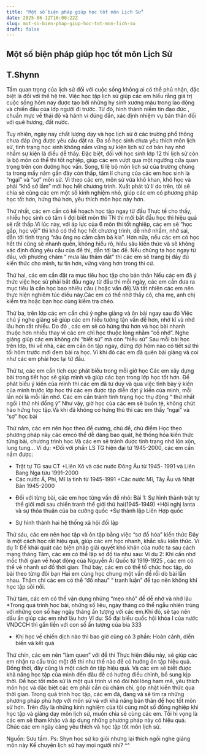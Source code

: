 ```yaml
---
title: "Một số biện pháp giúp học tốt môn Lịch Sử"
date: 2025-06-12T16:00:22Z
slug: mot-so-bien-phap-giup-hoc-tot-mon-lich-su
draft: false
---
```


## Một số biện pháp giúp học tốt môn Lịch Sử

## T.Shynn

Tầm quan trọng của lịch sử đối với cuộc sống không ai có thể phủ nhận, đặc biệt là đối với thế hệ trẻ. Việc học tập lịch sử giúp các em hiểu rằng giá trị cuộc sống hôm nay được tạo bởi những hy sinh xương máu trong lao động và chiến đấu của lớp người đi trước. Từ đó, hình thành niềm tin đạo đức , chuẩn mực về thái độ và hành vi đúng đắn, xác định nhiệm vụ bản thân đối với quê hương, đất nước.
 
Tuy nhiên, ngày nay chất lượng dạy và học lịch sử ở các trường phổ thông chưa đáp ứng được yêu cầu đặt ra. Đa số học sinh chưa yêu thích môn lịch sử, tình trạng học sinh  không nắm vững sự kiện lịch sử cơ bản hay nhớ nhầm sự kiện là điều dễ thấy.
Đặc biệt, đối với học sinh lớp 12 thì lịch sử còn là bộ môn có thể thi tốt nghiệp,  giúp các em vượt qua một ngưỡng cửa quan trọng trên con đường học vấn. Song, tỉ lệ bộ môn lịch sử của trường chúng ta trong mấy năm gần đây còn thấp, tâm lí chung của các em học sinh là “ngại” và “sợ” môn sử. Vì theo các em, môn sử vừa khô khan, khó học và phải “khổ sở lắm” mới học hết chương trình.
Xuất phát từ lí do trên, tôi sẽ chia sẻ  cùng các em một số kinh nghiệm nhỏ, giúp các em có phương pháp học tốt hơn, hứng thú hơn, yêu thích môn học này hơn.
 
Thứ nhất,  các em cần có kế hoạch học tập ngay từ đầu
Thực tế cho thấy, nhiều học sinh có tâm lí đợi biết môn thi TN thì mới bắt đầu học thì hiệu quả sẽ rất thấp.Vì lúc này, với áp lực của 6 môn thi tốt nghiệp, các em sẽ “học gấp, học vội’’ thì khó có thể học hết chương trình, dễ nhớ nhầm, nhớ sai, dẫn tới tình trạng “râu ông nọ cắm cằm bà kia”. Hơn nữa, nếu các em có học hết thì cũng sẽ nhanh quên, không hiểu rõ, hiểu sâu kiến thức và sẽ không xác định đúng yêu cầu của đề thi, dẫn tới lạc đề.
Nếu chúng ta học ngay từ đầu,  với phương châm “ mưa lâu thấm đất” thì các em sẽ trang bị đầy đủ kiến thức cho mình, tự tin hơn, vững vàng hơn trong thi cử.
 
Thứ hai, các em cần đặt ra mục tiêu học tập cho bản thân
Nếu các em đã ý thức việc học sử phải bắt đầu ngay từ đầu thì mỗi ngày, các em cần đưa ra mục tiêu là cần học bao nhiêu câu  ( hoặc vấn đề).Và tất nhiên các em nên thực hiện nghiêm túc điều này.Các em có thể nhờ thầy cô, cha mẹ, anh chị kiểm tra hoặc bạn học cùng kiểm tra chéo.
 
Thứ ba, trên lớp các em cần chú ý nghe giảng và ôn bài ngay sau đó
Việc chú ý nghe giảng sẽ giúp các em hiểu tường tận vấn đề hơn, nhớ kĩ và nhớ lâu hơn rất nhiều. Do đó , các em sẽ có hứng thú hơn và học bài nhanh thuộc hơn nhiều thay vì các em  chỉ học thuộc lòng nhằm “cố nhớ”. Nghe giảng giúp các em không chỉ “biết sử” mà còn “hiểu sử”
Sau  mỗi bài học trên lớp, thì về nhà, các em cần ôn tập ngay, đừng đợi hôm nào có tiết sử thì tối hôm trước mới đem bài ra học. Vì khi đó các em đã quên bài giảng và coi như các em  phải học lại từ đầu.
 
Thứ tư, các em cần tích cực phát biểu trong mỗi giờ học
Các em xây dựng bài trong tiết học sẽ giúp mình và giúp các bạn trong lớp học tốt hơn. Để phát biểu ý kiến của mình thì các em đã tư duy và qua việc tình bày ý kiến của mình trước lớp học thì các em được tập diễn đạt ý kiến của mình, mỗi lần nói là mỗi lần nhớ.
Các em cần tránh tình trạng học thụ động “ thứ nhất ngồi ì thứ nhì đồng ý” Như vậy, giờ học của các em sẽ buồn tẻ, không chút hào hứng học tập.Và khi đã không có hứng thú thì các em thấy “ngại” và “sợ” học bài
 
Thứ năm, các em nên học theo đề cương, chủ đề, chủ điểm
Học theo phương pháp này các emcó thể dễ dàng bao quát, hệ thống hóa kiến thức từng bài, chương trình học.Và các em sẽ tránh được tình trạng nhớ lộn xộn, lung tung…
Ví dụ:
*Đối với phần LS TG hiện đại từ 1945-2000, các em cần nắm được:
+ Trật tự TG sau CT
+Liên Xô và các nước Đông Âu từ 1945- 1991 và Liên Bang Nga từu 1991-2000
+ Các nước Á, Phi, Mĩ la tinh  từ 1945-1991
+Các nước Mĩ, Tây Âu  và Nhật Bản 1945-2000
* Đối với từng bài, các em học từng vấn đề nhỏ:
Bài 1: Sự hình thành trật tự thế giới mới sau chiến tranh thế giới thứ hai(1945-1949)
+Hội nghị Ianta và sự thỏa thuận của ba cường quốc
+Sự thành lập Liên Hợp quốc
+ Sự hình thành hai hệ thống xã hội đối lập
 
Thứ sáu, các em nên học tập và ôn tập bằng việc “sơ đồ hóa” kiến thức
Đây là một cách học rất hiệu quả, giúp các em học nhanh, khắc sâu kiến thức.
Ví dụ 1: Để khái quát các biện pháp giải quyết khó khăn của nước ta sau cách mạng tháng Tám, các em có thể lập sơ đồ tia như sau:
​Ví dụ 2: Khi cần nhớ mốc thời gian về hoạt động của Nguyễn Ái Quốc từ 1919-1925 , các em có thể vẽ nhanh sơ đồ thời gian:
​Thứ bảy, các em có thể tổ chức học tập, dò bài  theo từng đôi bạn
Hai em cùng học chung một vấn đề rồi dò bài lẫn nhau. Thậm chí các em có thể “đố nhau” “ tranh luận” để tạo nên không khí học tập sôi nổi.
 
Thứ tám, các em có thể vận dụng những “mẹo nhỏ” để dễ nhớ và nhớ lâu
*Trong quá trình học bài, những số liệu, ngày tháng  có thể ngẫu nhiên trùng với những con số  hay ngày tháng ấn tượng với các em.Khi đó, sẽ tạo nên dấu ấn giúp các em nhớ lâu hơn
Ví dụ: Số đại biểu quốc hội khóa I của nước VNDCCH thì gắn liền với con số ấn tượng của bia 333
* Khi học về chiến dịch nào thì bao giờ cũng có 3 phần: Hoàn cảnh, diễn biến và kết quả
 
Thứ chín, các em nên “làm quen” với đề thi
Thực hiện điều này, sẽ  giúp các em nhận ra cấu trúc một đề thi như thế nào để có hướng ôn tập hiệu quả. Đồng thời, đây cũng là một cách ôn tập hiệu quả. Và các em sẽ biết được khả năng học tập của mình đến đâu để có hướng điều chỉnh, bổ sung kịp thời.
Để học tốt môn sử là một quá trình vì nó đòi hỏi lòng ham mê, yêu thích môn học và đặc biệt các em phải cần cù chăm chỉ, góp nhặt kiến thức qua thời gian. Trong quá trình học tập, các em đã, đang và sẽ tìm ra những phương pháp phù hợp với môn sử và với khả năng bản thân để học tốt môn sử hơn. Trên đây là những kinh nghiệm của tôi cùng một số đồng nghiệp khi học tập và giảng dạy môn lịch sử, muốn chia sẻ cùng các em. Tôi hi vọng là các em sẽ tham khảo và áp dụng những phương pháp này có hiệu quả. Chúc các em  ngày càng yêu thích và học tập tốt môn lịch sử.
 
 
Nguồn: Sưu tầm.
Ps: Shyn học sử ko giỏi nhưng lại thích ngồi nghe giảng môn này  Kể chuyện lịch sử hay mọi ngưởi nhỉ? ^^